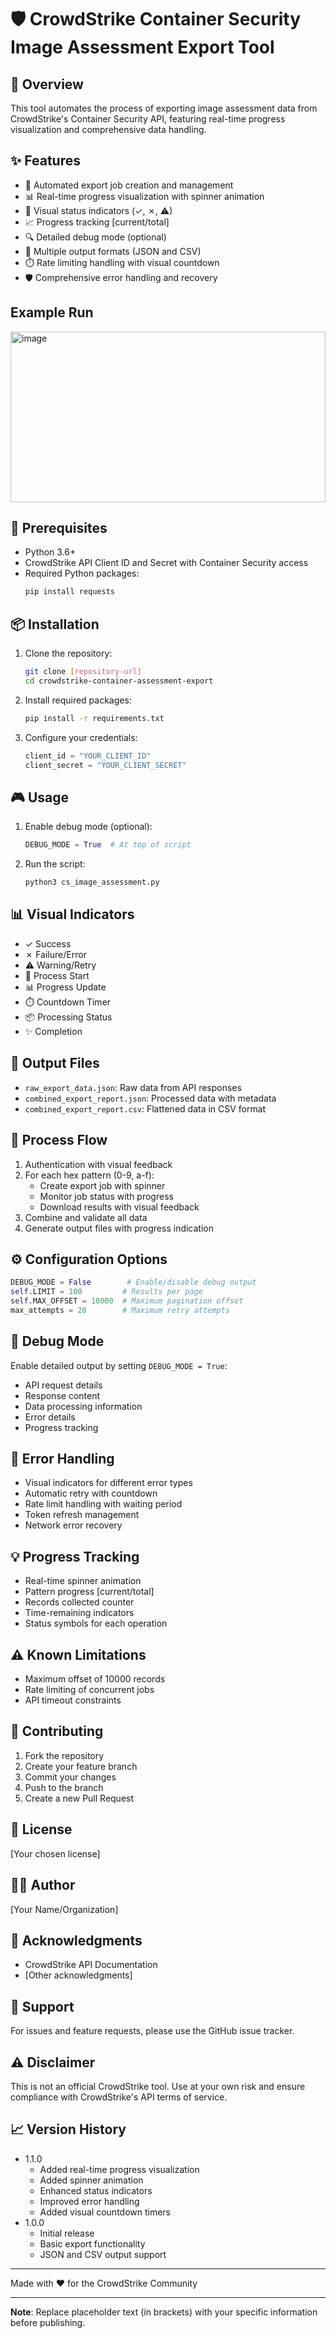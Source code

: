 # 🛡️ CrowdStrike Container Security Image Assessment Export Tool

## 🌟 Overview
This tool automates the process of exporting image assessment data from CrowdStrike's Container Security API, featuring real-time progress visualization and comprehensive data handling.

## ✨ Features
- 🔄 Automated export job creation and management
- 📊 Real-time progress visualization with spinner animation
- 🚦 Visual status indicators (✓, ✗, ⚠)
- 📈 Progress tracking [current/total]
- 🔍 Detailed debug mode (optional)
- 💾 Multiple output formats (JSON and CSV)
- ⏱️ Rate limiting handling with visual countdown
- 🛡️ Comprehensive error handling and recovery

## Example Run

<img width="504" height="273" alt="image" src="https://github.com/user-attachments/assets/55fcd017-ed55-424d-9e23-dc6e6702ef67" />


## 🚀 Prerequisites
- Python 3.6+
- CrowdStrike API Client ID and Secret with Container Security access
- Required Python packages:
  ```bash
  pip install requests
  ```

## 📦 Installation
1. Clone the repository:
   ```bash
   git clone [repository-url]
   cd crowdstrike-container-assessment-export
   ```

2. Install required packages:
   ```bash
   pip install -r requirements.txt
   ```

3. Configure your credentials:
   ```python
   client_id = "YOUR_CLIENT_ID"
   client_secret = "YOUR_CLIENT_SECRET"
   ```

## 🎮 Usage
1. Enable debug mode (optional):
   ```python
   DEBUG_MODE = True  # At top of script
   ```

2. Run the script:
   ```bash
   python3 cs_image_assessment.py
   ```

## 📊 Visual Indicators
- ✓ Success
- ✗ Failure/Error
- ⚠ Warning/Retry
- 🚀 Process Start
- 📊 Progress Update
- ⏱️ Countdown Timer
- 📦 Processing Status
- ✨ Completion

## 📂 Output Files
- `raw_export_data.json`: Raw data from API responses
- `combined_export_report.json`: Processed data with metadata
- `combined_export_report.csv`: Flattened data in CSV format

## 🔄 Process Flow
1. Authentication with visual feedback
2. For each hex pattern (0-9, a-f):
   - Create export job with spinner
   - Monitor job status with progress
   - Download results with visual feedback
3. Combine and validate all data
4. Generate output files with progress indication

## ⚙️ Configuration Options
```python
DEBUG_MODE = False        # Enable/disable debug output
self.LIMIT = 100         # Results per page
self.MAX_OFFSET = 10000  # Maximum pagination offset
max_attempts = 20        # Maximum retry attempts
```

## 📝 Debug Mode
Enable detailed output by setting `DEBUG_MODE = True`:
- API request details
- Response content
- Data processing information
- Error details
- Progress tracking

## 🔧 Error Handling
- Visual indicators for different error types
- Automatic retry with countdown
- Rate limit handling with waiting period
- Token refresh management
- Network error recovery

## 💡 Progress Tracking
- Real-time spinner animation
- Pattern progress [current/total]
- Records collected counter
- Time-remaining indicators
- Status symbols for each operation

## ⚠️ Known Limitations
- Maximum offset of 10000 records
- Rate limiting of concurrent jobs
- API timeout constraints

## 🤝 Contributing
1. Fork the repository
2. Create your feature branch
3. Commit your changes
4. Push to the branch
5. Create a new Pull Request

## 📜 License
[Your chosen license]

## 👨‍💻 Author
[Your Name/Organization]

## 🙏 Acknowledgments
- CrowdStrike API Documentation
- [Other acknowledgments]

## 💬 Support
For issues and feature requests, please use the GitHub issue tracker.

## ⚠️ Disclaimer
This is not an official CrowdStrike tool. Use at your own risk and ensure compliance with CrowdStrike's API terms of service.

## 📈 Version History
- 1.1.0
  - Added real-time progress visualization
  - Added spinner animation
  - Enhanced status indicators
  - Improved error handling
  - Added visual countdown timers
- 1.0.0
  - Initial release
  - Basic export functionality
  - JSON and CSV output support

---

Made with ❤️ for the CrowdStrike Community

---

**Note**: Replace placeholder text (in brackets) with your specific information before publishing.
